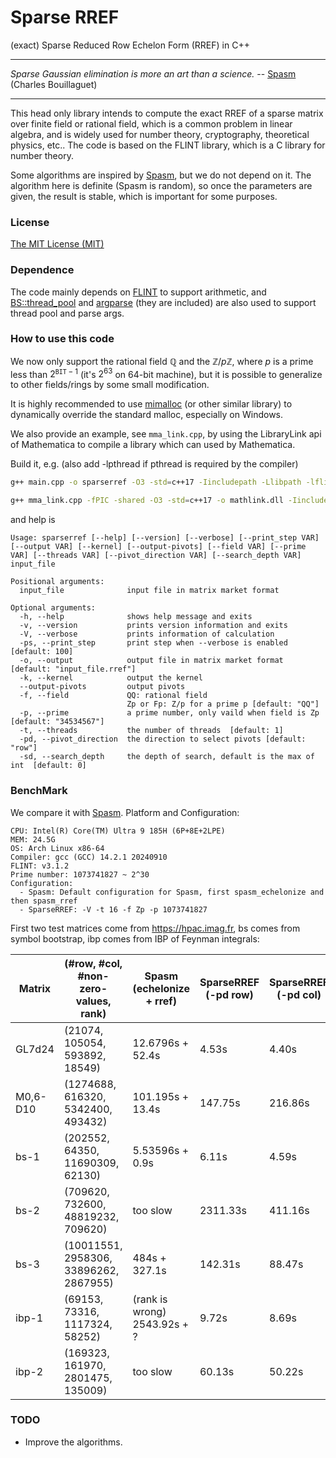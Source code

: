 # Sparse RREF
(exact) Sparse Reduced Row Echelon Form (RREF) in C++

---

*Sparse Gaussian elimination is more an art than a science.*  -- [Spasm](https://github.com/cbouilla/spasm) (Charles Bouillaguet)

----

This head only library intends to compute the exact RREF of a sparse matrix over finite field or rational field, which is a common problem in linear algebra, and is widely used for number theory, cryptography, theoretical physics, etc.. The code is based on the FLINT library, which is a C library for number theory. 

Some algorithms are inspired by [Spasm](https://github.com/cbouilla/spasm), but we do not depend on it. The algorithm here is definite (Spasm is random), so once the parameters are given, the result is stable, which is important for some purposes. 

### License

[The MIT License (MIT)](https://raw.githubusercontent.com/munuxi/sparse_mat/master/LICENSE)

### Dependence

The code mainly depends on [FLINT](https://flintlib.org/) to support arithmetic, and [BS::thread_pool](https://github.com/bshoshany/thread-pool) and [argparse](https://github.com/p-ranav/argparse) (they are included) are also used to support thread pool and parse args.

### How to use this code

We now only support the rational field $\mathbb Q$ and the $\mathbb Z/p\mathbb Z$, where $p$ is a prime less than $2^{\texttt{BIT}-1}$ (it's $2^{63}$ on 64-bit machine), but it is possible to generalize to other fields/rings by some small modification.

It is highly recommended to use [mimalloc](https://github.com/microsoft/mimalloc) (or other similar library) to dynamically override the standard malloc, especially on Windows.

We also provide an example, see `mma_link.cpp`, by using the LibraryLink api of Mathematica to compile a library which can used by Mathematica.

Build it, e.g. (also add -lpthread if pthread is required by the compiler)

```bash
g++ main.cpp -o sparserref -O3 -std=c++17 -Iincludepath -Llibpath -lflint -lgmp
```

```bash
g++ mma_link.cpp -fPIC -shared -O3 -std=c++17 -o mathlink.dll -Iincludepath -Llibpath -lflint -lgmp
```


and help is 

```
Usage: sparserref [--help] [--version] [--verbose] [--print_step VAR] [--output VAR] [--kernel] [--output-pivots] [--field VAR] [--prime VAR] [--threads VAR] [--pivot_direction VAR] [--search_depth VAR] input_file

Positional arguments:
  input_file              input file in matrix market format

Optional arguments:
  -h, --help              shows help message and exits
  -v, --version           prints version information and exits
  -V, --verbose           prints information of calculation
  -ps, --print_step       print step when --verbose is enabled [default: 100]
  -o, --output            output file in matrix market format [default: "input_file.rref"]
  -k, --kernel            output the kernel
  --output-pivots         output pivots
  -f, --field             QQ: rational field
                          Zp or Fp: Z/p for a prime p [default: "QQ"]
  -p, --prime             a prime number, only vaild when field is Zp  [default: "34534567"]
  -t, --threads           the number of threads  [default: 1]
  -pd, --pivot_direction  the direction to select pivots [default: "row"]
  -sd, --search_depth     the depth of search, default is the max of int  [default: 0]
```

### BenchMark

We compare it with [Spasm](https://github.com/cbouilla/spasm). Platform and Configuration: 

	CPU: Intel(R) Core(TM) Ultra 9 185H (6P+8E+2LPE)
	MEM: 24.5G 
	OS: Arch Linux x86-64
	Compiler: gcc (GCC) 14.2.1 20240910
	FLINT: v3.1.2
	Prime number: 1073741827 ~ 2^30
	Configuration: 
	  - Spasm: Default configuration for Spasm, first spasm_echelonize and then spasm_rref
	  - SparseRREF: -V -t 16 -f Zp -p 1073741827

First two test matrices come from https://hpac.imag.fr, bs comes from symbol bootstrap, ibp comes from IBP of Feynman integrals:

| Matrix   | (#row, #col, #non-zero-values, rank)   | Spasm (echelonize + rref)    | SparseRREF (-pd row) | SparseRREF (-pd col) |
| -------- | -------------------------------------- | ---------------------------- | -------------------- | -------------------- |
| GL7d24   | (21074, 105054, 593892, 18549)         | 12.6796s + 52.4s             | 4.53s                | 4.40s                |
| M0,6-D10 | (1274688, 616320, 5342400, 493432)     | 101.195s + 13.4s             | 147.75s              | 216.86s              |
| bs-1     | (202552, 64350, 11690309, 62130)       | 5.53596s + 0.9s              | 6.11s                | 4.59s                |
| bs-2     | (709620, 732600, 48819232, 709620)     | too slow                     | 2311.33s             | 411.16s              |
| bs-3     | (10011551, 2958306, 33896262, 2867955) | 484s + 327.1s                | 142.31s              | 88.47s               |
| ibp-1    | (69153, 73316, 1117324, 58252)         | (rank is wrong) 2543.92s + ? | 9.72s                | 8.69s                |
| ibp-2    | (169323, 161970, 2801475, 135009)      | too slow                     | 60.13s               | 50.22s               |

### TODO

* Improve the algorithms.

